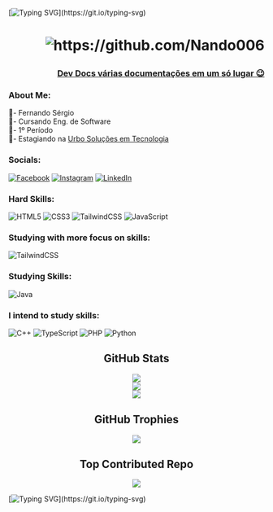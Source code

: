[![Typing SVG](https://readme-typing-svg.herokuapp.com/?color=c5cfc6&size=35&center=true&vCenter=true&width=1000&lines=Hello+Forasteiro!;Bem+Vindo+Ao+Meu+GitHub!)](https://git.io/typing-svg)

# <p align="right"> <img src="https://komarev.com/ghpvc/?username=Nando006&label=Nando006&label=Github%20do%20Nando%20-%20Visitantes&color=cc0443&style=flat" alt="https://github.com/Nando006" /> </p>
### <p align="right"> [Dev Docs várias documentações em um só lugar 😉](https://devdocs.io/) </p>

### About Me:
📝- Fernando Sérgio<br>📝- Cursando Eng. de Software<br>📝- 1º Período<br>📝- Estagiando na [Urbo Soluções em Tecnologia](https://urboplatform.com.br/contato/)<br>

### Socials: <!-- Redes Sociais -->
[![Facebook](https://img.shields.io/badge/Facebook-%231877F2.svg?logo=Facebook&logoColor=white)](https://www.facebook.com/Nando006/) [![Instagram](https://img.shields.io/badge/Instagram-%23E4405F.svg?logo=Instagram&logoColor=white)](https://www.instagram.com/006Nando/) [![LinkedIn](https://img.shields.io/badge/LinkedIn-%230077B5.svg?logo=linkedin&logoColor=white)](https://www.linkedin.com/in/Nando006/) 

### Hard Skills: <!-- Linguagens que já domino um pouco -->
![HTML5](https://img.shields.io/badge/html5-%23E34F26.svg?style=for-the-badge&logo=html5&logoColor=white) ![CSS3](https://img.shields.io/badge/css3-%231572B6.svg?style=for-the-badge&logo=css3&logoColor=white) ![TailwindCSS](https://img.shields.io/badge/tailwindcss-%2338B2AC.svg?style=for-the-badge&logo=tailwind-css&logoColor=white) ![JavaScript](https://img.shields.io/badge/javascript-%23323330.svg?style=for-the-badge&logo=javascript&logoColor=%23F7DF1E)

### Studying with more focus on skills: <!-- Estudando com mais foco nas skills -->
![TailwindCSS](https://img.shields.io/badge/tailwindcss-%2338B2AC.svg?style=for-the-badge&logo=tailwind-css&logoColor=white)

### Studying Skills: <!-- Linguagens que estou estudando -->
![Java](https://img.shields.io/badge/java-%23ED8B00.svg?style=for-the-badge&logo=java&logoColor=white)     

### I intend to study skills: <!-- Linguagens que pretendo estudar -->
![C++](https://img.shields.io/badge/c++-%2300599C.svg?style=for-the-badge&logo=c%2B%2B&logoColor=white) ![TypeScript](https://img.shields.io/badge/typescript-%23007ACC.svg?style=for-the-badge&logo=typescript&logoColor=white) ![PHP](https://img.shields.io/badge/php-%23777BB4.svg?style=for-the-badge&logo=php&logoColor=white) ![Python](https://img.shields.io/badge/python-3670A0?style=for-the-badge&logo=python&logoColor=ffdd54)

<div align="center">

## GitHub Stats <!-- Estátisticas do github -->
![](https://github-readme-stats.vercel.app/api/top-langs/?username=Nando006&theme=radical&hide_border=false&include_all_commits=true&count_private=false&layout=compact)<br/>
![](https://github-readme-stats.vercel.app/api?username=Nando006&theme=radical&hide_border=false&include_all_commits=true&count_private=false)<br/>
![](https://github-readme-streak-stats.herokuapp.com/?user=Nando006&theme=radical&hide_border=false)

## GitHub Trophies <!-- Trófeus do github -->
![](https://github-profile-trophy.vercel.app/?username=Nando006&theme=radical&no-frame=false&no-bg=true&margin-w=4)

## Top Contributed Repo <!-- Repositórios mais contribuídos -->
![](https://github-contributor-stats.vercel.app/api?username=Nando006&limit=5&theme=radical&combine_all_yearly_contributions=true)

</div>

[![Typing SVG](https://readme-typing-svg.herokuapp.com/?color=c5cfc6&size=35&center=true&vCenter=true&width=1000&lines=Dê+Uma+Olhada+Nos+Meus+Repositórios;Obrigado+Por+Me+Visitar!)](https://git.io/typing-svg)
